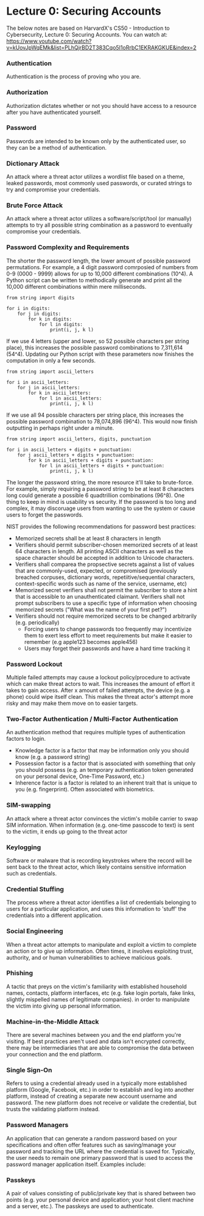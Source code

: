 # Lecture 0: Securing Accounts
The below notes are based on HarvardX's CS50 - Introduction to Cybersecurity, Lecture 0: Securing Accounts. You can watch at: https://www.youtube.com/watch?v=kUovJpWqEMk&list=PLhQjrBD2T383Cqo5I1oRrbC1EKRAKGKUE&index=2


### Authentication
Authentication is the process of proving who you are.

### Authorization

Authorization dictates whether or not you should have access to a resource after you have authenticated yourself.

### Password

Passwords are intended to be known only by the authenticated user, so they can be a method of authentication.

### Dictionary Attack

An attack where a threat actor utilizes a wordlist file based on a theme, leaked passwords, most commonly used passwords, or curated strings to try and compromise your credentials.

### Brute Force Attack

An attack where a threat actor utilizes a software/script/tool (or manually) attempts to try all possible string combination as a password to eventually compromise your credentials.


### Password Complexity and Requirements

The shorter the password length, the lower amount of possible password permutations. For example, a 4 digit password comrposied of numbers from 0-9 (0000 - 9999) allows for up to 10,000 different combinations (10^4). A Python script can be written to methodically generate and print all the 10,000 different combinations within mere milliseconds.

```
from string import digits

for i in digits:
    for j in digits:
        for k in digits:
            for l in digits:
                print(i, j, k l)

```

If we use 4 letters (upper and lower, so 52 possible characters per string place), this increases the possible password combinations to 7,311,614 (54^4). Updating our Python script with these parameters now finishes the computation in only a few seconds.


```
from string import ascii_letters

for i in ascii_letters:
    for j in ascii_letters:
        for k in ascii_letters:
            for l in ascii_letters:
                print(i, j, k l)
```

If we use all 94 possible characters per string place, this increases the possible password combination to 78,074,896 (96^4). This would now finish outputting in perhaps right under a minute.

```
from string import ascii_letters, digits, punctuation

for i in ascii_letters + digits + punctuation:
    for j ascii_letters + digits + punctuation:
        for k in ascii_letters + digits + punctuation:
            for l in ascii_letters + digits + punctuation:
                print(i, j, k l)

```

The longer the password string, the more resource it'll take to brute-force. For example, simply requiring a password string to be at least 8 characters long could generate a possible 6 quadtrillion combinations (96^8). One thing to keep in mind is usability vs security. If the password is too long and complex, it may discoruage users from wanting to use the system or cause users to forget the passwords.

NIST provides the following recommendations for password best practices:
- Memorized secrets shall be at least 8 characters in length
- Verifiers should permit subscriber-chosen memorized secrets of at least 64 characters in length. All printing ASCII characters as well as the space character should be accepted in addition to Unicode characters.
- Verifiers shall comparea the propsective secrets against a list of values that are commonly-used, expected, or compromised (previously breached corpuses, dictionary words, repetiitive/sequential characters, context-specific words such as name of the service, username, etc)
- Memorized secret verifiers shall not permit the subscriber to store a hint that is accessible to an unauthenticated claimant. Verifiers shall not prompt subscribers to use a specific type of information when choosing memorized secrets ("What was the name of your first pet?")
- Verifiers should not require memorized secrets to be changed arbitrarily (e.g. periodically)
    - Forcing users to change passwords too frequently may incentivize them to exert less effort to meet requirements but make it easier to remember (e.g apple123 becomes apple456)
    - Users may forget their passwords and have a hard time tracking it


### Password Lockout

Multiple failed attempts may cause a lockout policy/procedure to activate which can make threat actors to wait. This increases the amount of effort it takes to gain access. After x amount of failed attempts, the device (e.g. a phone) could wipe itself clean. This makes the threat actor's attempt more risky and may make them move on to easier targets.

### Two-Factor Authentication / Multi-Factor Authentication

An authentication method that requires multiple types of authentication factors to login.
- Knowledge factor is a factor that may be information only you should know (e.g. a password string)
- Possession factor is a factor that is associated with something that only you should possess (e.g. an temporary authentication token generated on your personal device, One-Time Password, etc.)
- Inherence factor is a factor is related to an inherent trait that is unique to you (e.g. fingerprint). Often associated with biometrics.



### SIM-swapping
An attack where a threat actor convinces the victim's mobile carrier to swap SIM information. When information (e.g. one-time passcode to text) is sent to the victim, it ends up going to the threat actor

### Keylogging
Software or malware that is recording keystrokes where the record will be sent back to the threat actor, which likely contains sensitive information such as credentials.


### Credential Stuffing

The process where a threat actor identifies a list of credentials belonging to users for a particular application, and uses this information to 'stuff' the credentials into a different application.


### Social Engineering

When a threat actor attempts to manipulate and exploit a victim to complete an action or to give up information. Often times, it involves exploiting trust, authority, and or human vulnerabilities to achieve malicious goals.


### Phishing

A tactic that preys on the victim's familiarity with established household names, contacts, platform interfaces, etc (e.g. fake login portals, fake links, slightly mispelled names of legitimate companies). in order to manipulate the victim into giving up personal information.



### Machine-in-the-Middle Attack
There are several machines between you and the end platform you're visiting. If best practices aren't used and data isn't encrypted correctly, there may be intermediaries that are able to compromise the data between your connection and the end platform.

### Single Sign-On

Refers to using a credential already used in a typically more established platform (Google, Facebook, etc.) in order to establish and log into another platform, instead of creating a separate new account username and password. The new platform does not receive or validate the credential, but trusts the validating platform instead.


### Password Managers

An application that can generate a random password based on your specifications and often offer features such as saving/manage your password and tracking the URL where the credential is saved for. Typically, the user needs to remain one primary password that is used to access the password manager application itself. Examples include:


### Passkeys

A pair of values consisting of public/private key that is shared between two points (e.g. your personal device and application; your host client machine and a server, etc.). The passkeys are used to authenticate.